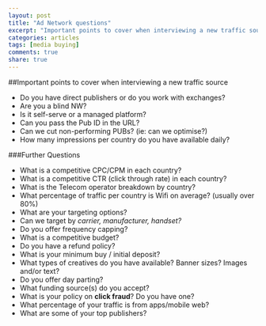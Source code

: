 ```yaml
---
layout: post
title: "Ad Network questions"
excerpt: "Important points to cover when interviewing a new traffic source"
categories: articles
tags: [media buying]
comments: true
share: true
---
```


##Important points to cover when interviewing a new traffic source

*	Do you have direct publishers or do you work with exchanges?
*	Are you a blind NW?
* 	Is it self-serve or a managed platform?
*   Can you pass the Pub ID in the URL?
*   Can we cut non-performing PUBs? (ie: can we optimise?)
*	How many impressions per country do you have available daily?

###Further Questions	
* 	What is a competitive CPC/CPM in each country?
*	What is a competitive CTR (click through rate) in each country?
*	What is the Telecom operator breakdown by country?
*	What percentage of traffic per country is Wifi on average? (usually over 80%)
*	What are your targeting options? 
*	Can we target by *carrier, manufacturer, handset?*
*	Do you offer frequency capping?
*	What is a competitive budget?
*	Do you have a refund policy?
*	What is your minimum buy / initial deposit?
*	What types of creatives do you have available? Banner sizes? Images and/or text?
*	Do you offer day parting?
*	What funding source(s) do you accept?
*	What is your policy on **click fraud**? Do you have one?
*	What percentage of your traffic is from apps/mobile web?
*	What are some of your top publishers?
